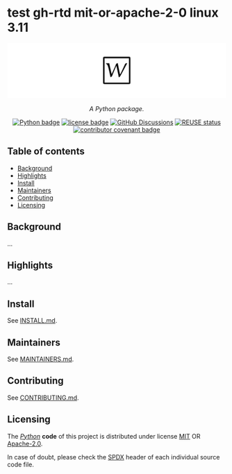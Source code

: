 <!--
SPDX-FileCopyrightText: © 2025 Romain Brault <mail@romainbrault.com>

SPDX-License-Identifier: MIT OR Apache-2.0
-->

# test gh-rtd mit-or-apache-2-0 linux 3.11

![test gh-rtd mit-or-apache-2-0 linux 3.11 banner](docs/_static/banner.svg)
<div align="center">
    <p>
        <em>
            A Python package.
        </em>
    </p>
    <p>
        <a href="https://www.python.org/"><img alt="Python badge" src="https://img.shields.io/badge/Python->=3.11-306998.svg?logo=Python&logoColor=ffd43b"/></a>
        <a href="https://spdx.org/licenses"><img alt="license badge" src="https://img.shields.io/badge/📝_License-MIT OR Apache--2.0-4CAF50.svg"/></a>
        <a href="https://github.com/whiteprints-tests/test-gh-rtd-mit-or-apache-2-0-linux-311/discussions"><img alt="GitHub Discussions" src="https://img.shields.io/github/discussions/whiteprints-tests/test-gh-rtd-mit-or-apache-2-0-linux-311.svg?logo=GitHub"></a>
        <a href="https://api.reuse.software/info/github.com/whiteprints-tests/test-gh-rtd-mit-or-apache-2-0-linux-311"><img alt="REUSE status" src="https://api.reuse.software/badge/github.com/whiteprints-tests/test-gh-rtd-mit-or-apache-2-0-linux-311"/></a>
        <a href="https://www.contributor-covenant.org/version/2/1/code_of_conduct/"><img alt="contributor covenant badge" src="https://img.shields.io/badge/Contributor_Covenant-2.1-4BAAAA.svg?logo=contributorcovenant"/></a>
    </p>
</div>

## Table of contents

- [Background](#background)
- [Highlights](#highlights)
- [Install](#install)
- [Maintainers](#maintainers)
- [Contributing](#contributing)
- [Licensing](#licensing)

## Background

...

## Highlights

...

## Install

See [INSTALL.md](INSTALL.md).

## Maintainers

See [MAINTAINERS.md](MAINTAINERS.md).

## Contributing

See [CONTRIBUTING.md](CONTRIBUTING.md).

## Licensing

The _[Python]_ **code** of this project is distributed under license [MIT](https://spdx.org/licenses/MIT) OR [Apache-2.0](https://spdx.org/licenses/Apache-2.0).

In case of doubt, please check the [SPDX] header of each individual source code file.

[Python]: https://www.python.org/
[SPDX]: https://spdx.dev/
[REUSE]: https://reuse.software/
